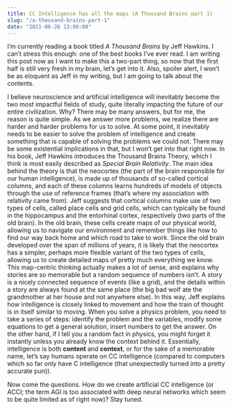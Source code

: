 ```yaml
---
title: CC Intelligence has all the maps (A Thousand Brains part 1)
slug: "/a-thousand-brains-part-1"
date: "2021-06-26 13:00:00"
---
```


I’m currently reading a book titled *A Thousand Brains* by Jeff Hawkins. I can’t stress this enough: one of the best books I’ve ever read. I am writing this post now as I want to make this a two-part thing, so now that the first half is still very fresh in my brain, let’s get into it. Also, spoiler alert, I won’t be as eloquent as Jeff in my writing, but I am going to talk about the contents.

I believe neuroscience and artificial intelligence will inevitably become the two most impactful fields of study, quite literally impacting the future of our entire civilization. Why? There may be many answers, but for me, the reason is quite simple. As we answer more problems, we realize there are harder and harder problems for us to solve. At some point, it inevitably needs to be easier to solve the problem of intelligence and create something that is capable of solving the problems we could not. There may be some existential implications in that, but I won’t get into that right now. In his book, Jeff Hawkins introduces the Thousand Brains Theory, which I think is most easily described as *Special Brain Relativity*. The main idea behind the theory is that the neocortex (the part of the brain responsible for our human intelligence), is made up of thousands of so-called cortical columns, and each of these columns learns hundreds of models of objects through the use of reference frames (that’s where my association with relativity came from). Jeff suggests that cortical columns make use of two types of cells, called place cells and grid cells, which can typically be found in the hippocampus and the entorhinal cortex, respectively (two parts of the old brain). In the old brain, these cells create maps of our physical world, allowing us to navigate our environment and remember things like how to find our way back home and which road to take to work. Since the old brain developed over the span of millions of years, it is likely that the neocortex has a simpler, perhaps more flexible variant of the two types of cells, allowing us to create detailed maps of pretty much everything we know. This map-centric thinking actually makes a lot of sense, and explains why stories are so memorable but a random sequence of numbers isn’t. A story is a nicely connected sequence of events (like a grid), and the details within a story are always found at the same place (the big bad wolf ate the grandmother at her house and not anywhere else). In this way, Jeff explains how intelligence is closely linked to movement and how the train of thought is in itself similar to moving. When you solve a physics problem, you need to take a series of steps: identify the problem and the variables, modify some equations to get a general solution, insert numbers to get the answer. On the other hand, if I tell you a random fact in physics, you might forget it instantly unless you already know the context behind it. Essentially, intelligence is both **content** and **context**, or for the sake of a memorable name, let’s say humans operate on CC intelligence (compared to computers which so far only have C intelligence (that unexpectedly turned into a pretty accurate pun)).

Now come the questions. How do we create artificial CC intelligence (or ACCI; the term AGI is too associated with deep neural networks which seem to be quite limited as of right now)? Stay tuned.